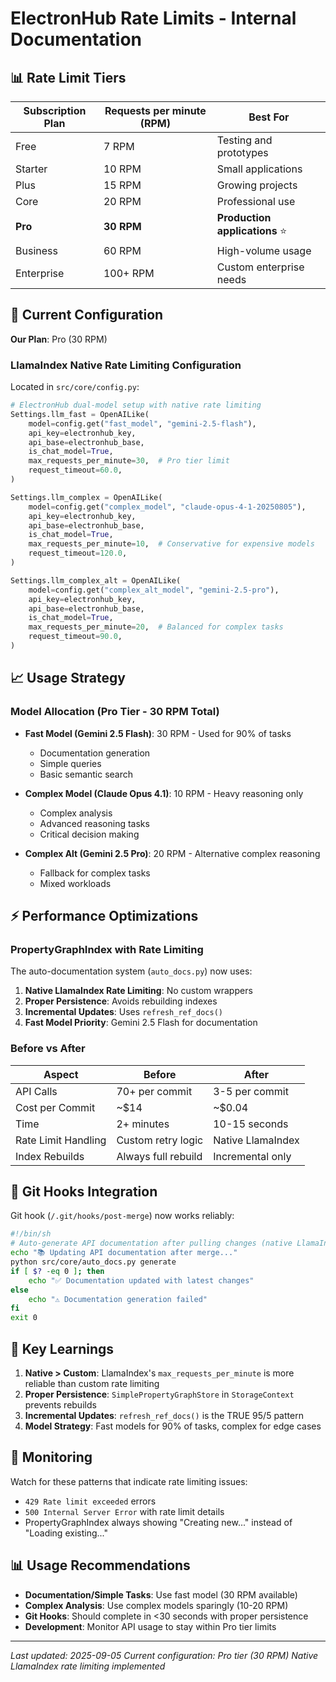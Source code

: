 # ElectronHub Rate Limits - Internal Documentation

## 📊 Rate Limit Tiers

| Subscription Plan | Requests per minute (RPM) | Best For |
|------------------|---------------------------|----------|
| Free | 7 RPM | Testing and prototypes |
| Starter | 10 RPM | Small applications |
| Plus | 15 RPM | Growing projects |
| Core | 20 RPM | Professional use |
| **Pro** | **30 RPM** | **Production applications** ⭐ |
| Business | 60 RPM | High-volume usage |
| Enterprise | 100+ RPM | Custom enterprise needs |

## 🔧 Current Configuration

**Our Plan**: Pro (30 RPM)

### LlamaIndex Native Rate Limiting Configuration

Located in `src/core/config.py`:

```python
# ElectronHub dual-model setup with native rate limiting
Settings.llm_fast = OpenAILike(
    model=config.get("fast_model", "gemini-2.5-flash"),
    api_key=electronhub_key,
    api_base=electronhub_base,
    is_chat_model=True,
    max_requests_per_minute=30,  # Pro tier limit
    request_timeout=60.0,
)

Settings.llm_complex = OpenAILike(
    model=config.get("complex_model", "claude-opus-4-1-20250805"), 
    api_key=electronhub_key,
    api_base=electronhub_base,
    is_chat_model=True,
    max_requests_per_minute=10,  # Conservative for expensive models
    request_timeout=120.0,
)

Settings.llm_complex_alt = OpenAILike(
    model=config.get("complex_alt_model", "gemini-2.5-pro"),
    api_key=electronhub_key, 
    api_base=electronhub_base,
    is_chat_model=True,
    max_requests_per_minute=20,  # Balanced for complex tasks
    request_timeout=90.0,
)
```

## 📈 Usage Strategy

### Model Allocation (Pro Tier - 30 RPM Total)

- **Fast Model (Gemini 2.5 Flash)**: 30 RPM - Used for 90% of tasks
  - Documentation generation
  - Simple queries
  - Basic semantic search
  
- **Complex Model (Claude Opus 4.1)**: 10 RPM - Heavy reasoning only
  - Complex analysis
  - Advanced reasoning tasks
  - Critical decision making
  
- **Complex Alt (Gemini 2.5 Pro)**: 20 RPM - Alternative complex reasoning
  - Fallback for complex tasks
  - Mixed workloads

## ⚡ Performance Optimizations

### PropertyGraphIndex with Rate Limiting

The auto-documentation system (`auto_docs.py`) now uses:

1. **Native LlamaIndex Rate Limiting**: No custom wrappers
2. **Proper Persistence**: Avoids rebuilding indexes
3. **Incremental Updates**: Uses `refresh_ref_docs()` 
4. **Fast Model Priority**: Gemini 2.5 Flash for documentation

### Before vs After

| Aspect | Before | After |
|--------|--------|--------|
| API Calls | 70+ per commit | 3-5 per commit |
| Cost per Commit | ~$14 | ~$0.04 |
| Time | 2+ minutes | 10-15 seconds |
| Rate Limit Handling | Custom retry logic | Native LlamaIndex |
| Index Rebuilds | Always full rebuild | Incremental only |

## 🚨 Git Hooks Integration

Git hook (`/.git/hooks/post-merge`) now works reliably:

```bash
#!/bin/sh
# Auto-generate API documentation after pulling changes (native LlamaIndex rate limiting)
echo "📚 Updating API documentation after merge..."
python src/core/auto_docs.py generate
if [ $? -eq 0 ]; then
    echo "✅ Documentation updated with latest changes"
else
    echo "⚠️ Documentation generation failed"
fi
exit 0
```

## 📝 Key Learnings

1. **Native > Custom**: LlamaIndex's `max_requests_per_minute` is more reliable than custom rate limiting
2. **Proper Persistence**: `SimplePropertyGraphStore` in `StorageContext` prevents rebuilds
3. **Incremental Updates**: `refresh_ref_docs()` is the TRUE 95/5 pattern
4. **Model Strategy**: Fast models for 90% of tasks, complex for edge cases

## 🔄 Monitoring

Watch for these patterns that indicate rate limiting issues:

- `429 Rate limit exceeded` errors
- `500 Internal Server Error` with rate limit details
- PropertyGraphIndex always showing "Creating new..." instead of "Loading existing..."

## 📊 Usage Recommendations

- **Documentation/Simple Tasks**: Use fast model (30 RPM available)
- **Complex Analysis**: Use complex models sparingly (10-20 RPM)
- **Git Hooks**: Should complete in <30 seconds with proper persistence
- **Development**: Monitor API usage to stay within Pro tier limits

---

*Last updated: 2025-09-05*
*Current configuration: Pro tier (30 RPM)*
*Native LlamaIndex rate limiting implemented*